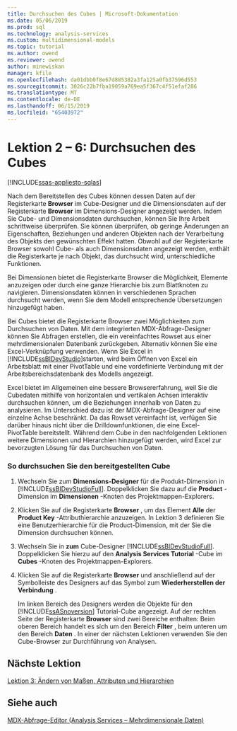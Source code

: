 ```yaml
---
title: Durchsuchen des Cubes | Microsoft-Dokumentation
ms.date: 05/06/2019
ms.prod: sql
ms.technology: analysis-services
ms.custom: multidimensional-models
ms.topic: tutorial
ms.author: owend
ms.reviewer: owend
author: minewiskan
manager: kfile
ms.openlocfilehash: da01dbb0f8e67d885382a3fa125a0fb37596d553
ms.sourcegitcommit: 3026c22b7fba19059a769ea5f367c4f51efaf286
ms.translationtype: MT
ms.contentlocale: de-DE
ms.lasthandoff: 06/15/2019
ms.locfileid: "65403972"
---
```

# <a name="lesson-2-6---browsing-the-cube"></a>Lektion 2 – 6: Durchsuchen des Cubes
[!INCLUDE[ssas-appliesto-sqlas](../../includes/ssas-appliesto-sqlas.md)]

Nach dem Bereitstellen des Cubes können dessen Daten auf der Registerkarte **Browser** im Cube-Designer und die Dimensionsdaten auf der Registerkarte **Browser** im Dimensions-Designer angezeigt werden. Indem Sie Cube- und Dimensionsdaten durchsuchen, können Sie Ihre Arbeit schrittweise überprüfen. Sie können überprüfen, ob geringe Änderungen an Eigenschaften, Beziehungen und anderen Objekten nach der Verarbeitung des Objekts den gewünschten Effekt hatten. Obwohl auf der Registerkarte Browser sowohl Cube- als auch Dimensionsdaten angezeigt werden, enthält die Registerkarte je nach Objekt, das durchsucht wird, unterschiedliche Funktionen.  
  
Bei Dimensionen bietet die Registerkarte Browser die Möglichkeit, Elemente anzuzeigen oder durch eine ganze Hierarchie bis zum Blattknoten zu navigieren. Dimensionsdaten können in verschiedenen Sprachen durchsucht werden, wenn Sie dem Modell entsprechende Übersetzungen hinzugefügt haben.  
  
Bei Cubes bietet die Registerkarte Browser zwei Möglichkeiten zum Durchsuchen von Daten. Mit dem integrierten MDX-Abfrage-Designer können Sie Abfragen erstellen, die ein vereinfachtes Rowset aus einer mehrdimensionalen Datenbank zurückgeben. Alternativ können Sie eine Excel-Verknüpfung verwenden. Wenn Sie Excel in [!INCLUDE[ssBIDevStudio](../../includes/ssbidevstudio-md.md)]starten, wird beim Öffnen von Excel ein Arbeitsblatt mit einer PivotTable und eine vordefinierte Verbindung mit der Arbeitsbereichsdatenbank des Modells angezeigt.  
  
Excel bietet im Allgemeinen eine bessere Browsererfahrung, weil Sie die Cubedaten mithilfe von horizontalen und vertikalen Achsen interaktiv durchsuchen können, um die Beziehungen innerhalb von Daten zu analysieren. Im Unterschied dazu ist der MDX-Abfrage-Designer auf eine einzelne Achse beschränkt. Da das Rowset vereinfacht ist, verfügen Sie darüber hinaus nicht über die Drilldownfunktionen, die eine Excel-PivotTable bereitstellt. Während dem Cube in den nachfolgenden Lektionen weitere Dimensionen und Hierarchien hinzugefügt werden, wird Excel zur bevorzugten Lösung für das Durchsuchen von Daten.  
  
### <a name="to-browse-the-deployed-cube"></a>So durchsuchen Sie den bereitgestellten Cube  
  
1.  Wechseln Sie zum **Dimensions-Designer** für die Produkt-Dimension in [!INCLUDE[ssBIDevStudioFull](../../includes/ssbidevstudiofull-md.md)]. Doppelklicken Sie dazu auf die **Product** -Dimension im **Dimensionen** -Knoten des Projektmappen-Explorers.  
  
2.  Klicken Sie auf die Registerkarte **Browser** , um das Element **Alle** der **Product Key** -Attributhierarchie anzuzeigen. In Lektion 3 definieren Sie eine Benutzerhierarchie für die Product-Dimension, mit der Sie die Dimension durchsuchen können.  
  
3.  Wechseln Sie in **zum** Cube-Designer [!INCLUDE[ssBIDevStudioFull](../../includes/ssbidevstudiofull-md.md)]. Doppelklicken Sie hierzu auf den **Analysis Services Tutorial** -Cube im **Cubes** -Knoten des Projektmappen-Explorers.  
  
4.  Klicken Sie auf die Registerkarte **Browser** und anschließend auf der Symbolleiste des Designers auf das Symbol zum **Wiederherstellen der Verbindung** .  
  
    Im linken Bereich des Designers werden die Objekte für den [!INCLUDE[ssASnoversion](../../includes/ssasnoversion-md.md)] Tutorial-Cube angezeigt. Auf der rechten Seite der Registerkarte **Browser** sind zwei Bereiche enthalten: Beim oberen Bereich handelt es sich um den Bereich **Filter** , beim unteren um den Bereich **Daten** . In einer der nächsten Lektionen verwenden Sie den Cube-Browser zur Durchführung von Analysen.  
  
## <a name="next-lesson"></a>Nächste Lektion  
[Lektion 3: Ändern von Maßen, Attributen und Hierarchien](lesson-3-modifying-measures-attributes-and-hierarchies.md)  
  
## <a name="see-also"></a>Siehe auch  
[MDX-Abfrage-Editor &#40;Analysis Services – Mehrdimensionale Daten&#41;](http://msdn.microsoft.com/library/777f2c23-1c1c-4b72-9d19-48a4866551f8)  
  
  
  
